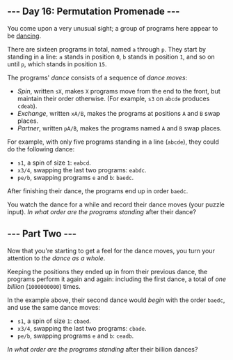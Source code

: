 --- Day 16: Permutation Promenade ---
-------------------------------------

You come upon a very unusual sight; a group of programs here appear to
be [dancing](https://www.youtube.com/watch?v=lyZQPjUT5B4&t=53).

There are sixteen programs in total, named `a` through `p`. They start
by standing in a <span title="This is called a 'newline'.">line</span>:
`a` stands in position `0`, `b` stands in position `1`, and so on until
`p`, which stands in position `15`.

The programs' *dance* consists of a sequence of *dance moves*:

-   *Spin*, written `sX`, makes `X` programs move from the end to the
    front, but maintain their order otherwise. (For example, `s3` on
    `abcde` produces `cdeab`).
-   *Exchange*, written `xA/B`, makes the programs at positions `A` and
    `B` swap places.
-   *Partner*, written `pA/B`, makes the programs named `A` and `B` swap
    places.

For example, with only five programs standing in a line (`abcde`), they
could do the following dance:

-   `s1`, a spin of size `1`: `eabcd`.
-   `x3/4`, swapping the last two programs: `eabdc`.
-   `pe/b`, swapping programs `e` and `b`: `baedc`.

After finishing their dance, the programs end up in order `baedc`.

You watch the dance for a while and record their dance moves (your
puzzle input). *In what order are the programs standing* after their
dance?

--- Part Two ---
----------------

Now that you're starting to get a feel for the dance moves, you turn
your attention to *the dance as a whole*.

Keeping the positions they ended up in from their previous dance, the
programs perform it again and again: including the first dance, a total
of *one billion* (`1000000000`) times.

In the example above, their second dance would *begin* with the order
`baedc`, and use the same dance moves:

-   `s1`, a spin of size `1`: `cbaed`.
-   `x3/4`, swapping the last two programs: `cbade`.
-   `pe/b`, swapping programs `e` and `b`: `ceadb`.

*In what order are the programs standing* after their billion dances?
